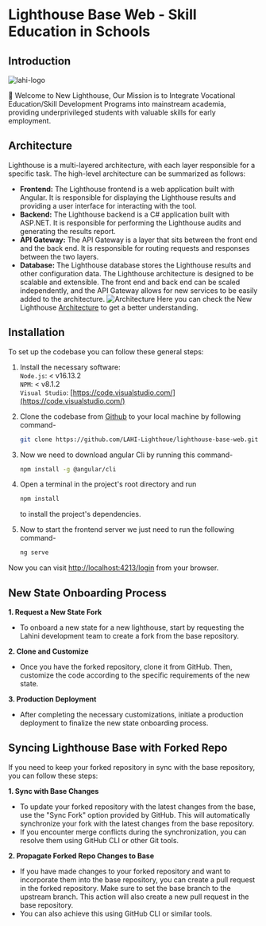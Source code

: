 # Lighthouse Base Web - Skill Education in Schools

## Introduction

![lahi-logo](https://github.com/LAHI-Lighthoue/lighthouse-base-web/assets/108608673/9e4e88b8-60f1-43ba-98b7-72b745f192fc)

👋 Welcome to New Lighthouse, Our Mission is to Integrate Vocational Education/Skill Development Programs into mainstream academia, providing underprivileged students with valuable skills for early employment.


## Architecture

Lighthouse is a multi-layered architecture, with each layer responsible for a specific task. The high-level architecture can be summarized as follows:

- **Frontend:** The Lighthouse frontend is a web application built with Angular. It is responsible for displaying the Lighthouse results and providing a user interface for interacting with the tool.
- **Backend:** The Lighthouse backend is a C# application built with ASP.NET. It is responsible for performing the Lighthouse audits and generating the results report.
- **API Gateway:** The API Gateway is a layer that sits between the front end and the back end. It is responsible for routing requests and responses between the two layers.
- **Database:** The Lighthouse database stores the Lighthouse results and other configuration data.
The Lighthouse architecture is designed to be scalable and extensible. The front end and back end can be scaled independently, and the API Gateway allows for new services to be easily added to the architecture.
![Architecture](https://github.com/LAHI-Lighthoue/lighthouse-base-service/assets/108608673/8d03d952-c4b5-469e-97e2-b10fe3396eed)
Here you can check the New Lighthouse [Architecture](https://docs.google.com/presentation/d/1jgdvISTEu2sPxDKZ6jUHqmb5_ylz20RemXGXS9is2Fk/edit?usp=sharing) to get a better understanding.

## Installation

To set up the codebase you can follow these general steps:

1. Install the necessary software:</br>
   `Node.js`: < v16.13.2 </br>
   `NPM`: < v8.1.2 </br>
   `Visual Studio`: [https://code.visualstudio.com/](https://code.visualstudio.com/)

2. Clone the codebase from [Github](https://github.com/LAHI-Lighthoue/lighthouse-base-web.git)  to your local machine by following command-
   ```sh
   git clone https://github.com/LAHI-Lighthoue/lighthouse-base-web.git
   ```

4. Now we need to download angular Cli by running this command-
   ```sh
   npm install -g @angular/cli
   ```

6. Open a terminal in the project's root directory and run
   ```sh
   npm install
   ```
   to install the project's dependencies.

8. Now to start the frontend server we just need to run the following command-
   ```sh
   ng serve
   ```

Now you can visit [http://localhost:4213/login](http://localhost:4213/login) from your browser.

## New State Onboarding Process

**1. Request a New State Fork**

- To onboard a new state for a new lighthouse, start by requesting the Lahini development team to create a fork from the base repository.

**2. Clone and Customize**

- Once you have the forked repository, clone it from GitHub. Then, customize the code according to the specific requirements of the new state.

**3. Production Deployment**
- After completing the necessary customizations, initiate a production deployment to finalize the new state onboarding process.

## Syncing Lighthouse Base with Forked Repo

If you need to keep your forked repository in sync with the base repository, you can follow these steps:

**1. Sync with Base Changes**

- To update your forked repository with the latest changes from the base, use the "Sync Fork" option provided by GitHub. This will automatically synchronize your fork with the latest changes from the base repository.
- If you encounter merge conflicts during the synchronization, you can resolve them using GitHub CLI or other Git tools.

**2. Propagate Forked Repo Changes to Base**

- If you have made changes to your forked repository and want to incorporate them into the base repository, you can create a pull request in the forked repository. Make sure to set the base branch to the upstream branch. This action will also create a new pull request in the base repository.
- You can also achieve this using GitHub CLI or similar tools.
